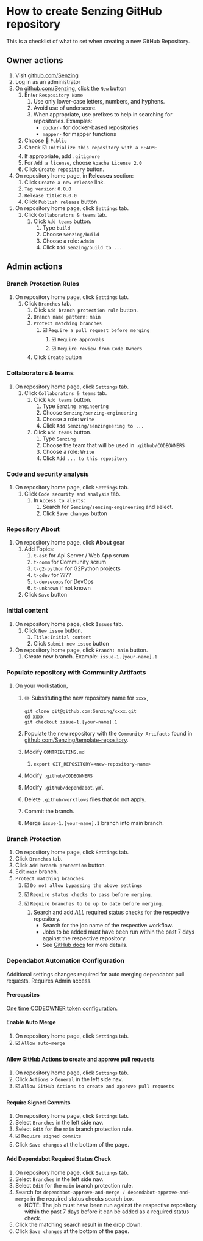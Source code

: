 # How to create Senzing GitHub repository

This is a checklist of what to set when creating a new GitHub Repository.

## Owner actions

1. Visit [github.com/Senzing](https://github.com/Senzing)
1. Log in as an administrator
1. On [github.com/Senzing](https://github.com/Senzing), click the `New` button
    1. Enter `Respository Name`
        1. Use only lower-case letters, numbers, and hyphens.
        1. Avoid use of underscore.
        1. When appropriate, use prefixes to help in searching for repositories.
           Examples:
            - `docker-` for docker-based repositories
            - `mapper-` for mapper functions
    1. Choose :radio_button: `Public`
    1. Check :ballot_box_with_check: `Initialize this repository with a README`
    1. If appropriate, add `.gitignore`
    1. For `Add a license`, choose `Apache License 2.0`
    1. Click `Create repository` button.
1. On repository home page, in **Releases** section:
    1. Click `Create a new release` link.
    1. `Tag version`: `0.0.0`
    1. `Release title`: `0.0.0`
    1. Click `Publish release` button.
1. On repository home page, click `Settings` tab.
    1. Click `Collaborators & teams` tab.
        1. Click `Add teams` button.
            1. Type `build`
            1. Choose `Senzing/build`
            1. Choose a role: `Admin`
            1. Click `Add Senzing/build to ...`

## Admin actions

### Branch Protection Rules

1. On repository home page, click `Settings` tab.
    1. Click `Branches` tab.
        1. Click `Add branch protection rule` button.
        1. `Branch name pattern:`  `main`
        1. `Protect matching branches`
            1. :ballot_box_with_check: `Require a pull request before merging`
                1. :ballot_box_with_check: `Require approvals`
                1. :ballot_box_with_check: `Require review from Code Owners`
        1. Click `Create` button

### Collaborators & teams

1. On repository home page, click `Settings` tab.
    1. Click `Collaborators & teams` tab.
        1. Click `Add teams` button.
            1. Type `Senzing engineering`
            1. Choose `Senzing/senzing-engineering`
            1. Choose a role: `Write`
            1. Click `Add Senzing/senzingeering to ...`
        1. Click `Add teams` button.
            1. Type `Senzing`
            1. Choose the team that will be used in `.github/CODEOWNERS`
            1. Choose a role: `Write`
            1. Click `Add ... to this repository`

### Code and security analysis

1. On repository home page, click `Settings` tab.
    1. Click `Code security and analysis` tab.
        1. In `Access to alerts`:
            1. Search for `Senzing/senzing-engineering` and select.
            1. Click `Save changes` button

### Repository About

1. On repository home page, click **About** gear
    1. Add Topics:
        1. `t-ast` for Api Server / Web App scrum
        1. `t-comm` for Community scrum
        1. `t-g2-python` for G2Python projects
        1. `t-gdev` for ????
        1. `t-devsecops` for DevOps
        1. `t-unknown` if not known
    1. Click `Save` button

### Initial content

1. On repository home page, click `Issues` tab.
    1. Click `New issue` button.
        1. `Title`:  `Initial content`
        1. Click `Submit new issue` button
1. On repository home page, click `Branch: main` button.
    1. Create new branch.
       Example:
       `issue-1.[your-name].1`

### Populate repository with Community Artifacts

1. On your workstation,
    1. :pencil2: Substituting the new repository name for `xxxx`,

        ```console
        git clone git@github.com:Senzing/xxxx.git
        cd xxxx
        git checkout issue-1.[your-name].1
        ```

    1. Populate the new repository with the `Community Artifacts` found in
       [github.com/Senzing/template-repository](https://github.com/Senzing/template-repository).
    1. Modify `CONTRIBUTING.md`
        1. `export GIT_REPOSITORY=<new-repository-name>`
    1. Modify `.github/CODEOWNERS`
    1. Modify `.github/dependabot.yml`
    1. Delete `.github/workflows` files that do not apply.
    1. Commit the branch.
    1. Merge `issue-1.[your-name].1` branch into main branch.

### Branch Protection

1. On repository home page, click `Settings` tab.
1. Click `Branches` tab.
1. Click `Add branch protection` button.
1. Edit `main` branch.
1. `Protect matching branches`
    1. :ballot_box_with_check: `Do not allow bypassing the above settings`
    1. :ballot_box_with_check: `Require status checks to pass before merging`.
    1. :ballot_box_with_check: `Require branches to be up to date before merging`.
        1. Search and add *ALL* required status checks for the respective repository.
           - Search for the job name of the respective workflow.
           - Jobs to be added must have been run within the past 7 days against the respective repository.
           - See [GitHub docs] for more details.

### Dependabot Automation Configuration

Additional settings changes required for auto merging dependabot pull requests.
Requires Admin access. 

#### Prerequsites

[One time CODEOWNER token configuration].

#### Enable Auto Merge

1. On repository home page, click `Settings` tab.
1. :ballot_box_with_check: `Allow auto-merge`

#### Allow GitHub Actions to create and approve pull requests

1. On repository home page, click `Settings` tab.
1. Click `Actions` > `General` in the left side nav.
1. :ballot_box_with_check: `Allow GitHub Actions to create and approve pull requests`

#### Require Signed Commits

1. On repository home page, click `Settings` tab.
1. Select `Branches` in the left side nav.
1. Select `Edit` for the `main` branch protection rule.
1. :ballot_box_with_check: `Require signed commits`
1. Click `Save changes` at the bottom of the page.

#### Add Dependabot Required Status Check

1. On repository home page, click `Settings` tab.
1. Select `Branches` in the left side nav.
1. Select `Edit` for the `main` branch protection rule.
1. Search for `dependabot-approve-and-merge / dependabot-approve-and-merge` in the required status checks search box.
   - NOTE: The job must have been run against the respective repository within the past 7 days before it can be added as a required status check.
1. Click the matching search result in the drop down.
1. Click `Save changes` at the bottom of the page.

[Token Docs]: https://docs.github.com/en/authentication/keeping-your-account-and-data-secure/managing-your-personal-access-tokens#creating-a-fine-grained-personal-access-token
[GitHub docs]: https://docs.github.com/en/repositories/configuring-branches-and-merges-in-your-repository/managing-protected-branches/about-protected-branches#require-status-checks-before-merging
[One time CODEOWNER token configuration]: https://github.com/Senzing/knowledge-base/blob/main/HOWTO/configure-github-organization.md
